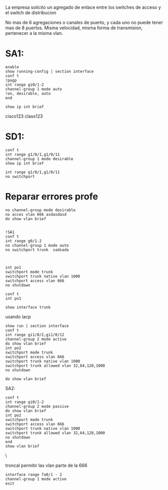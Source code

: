 La empresa solicito un agregado de enlace entre los switches de acceso y el switch de distribucion

No mas de 6 agregaciones o canales de puerto, y cada uno no puede tener mas de 8 puertos.
Misma velocidad, misma forma de transmision, pertenecer a la misma vlan.

# SA1:

```ciscoIOS
enable
show running-config | section interface
conf t
!pagp
int range gi0/1-2
channel-group 1 mode auto 
!on, desirable, auto
end

show ip int brief
```

cisco123
class123

# SD1:
```ciscoIOS
conf t
int range g1/0/1,g1/0/11
channel-group 1 mode desirable
show ip int brief

int range g1/0/1,g1/0/11
no switchport 

```

# Reparar errores profe
```ciscoIOS
no channel-group mode desirable
no acces vlan 666 asdasdasd
do show vlan brief


!SA1
conf t
int range g0/1-2
no channel-group 1 mode auto
no switchport trunk  sadsada



```

```ciscoIOS
int po1
switchport mode trunk
switchport trunk native vlan 1000
switchport access vlan 666
no shutdown
```

```ciscoIOS
conf t
int po1

show interface trunk

```


usando lacp
```
show run | section interface
conf t
int range gi1/0/2,gi1/0/12
channel-group 2 mode active
do show vlan brief
int po2
switchport mode trunk
switchport access vlan 666
switchport trunk native vlan 1000
switchport trunk allowed vlan 32,64,128,1000
no shutdown

do show vlan brief

```


SA2:
```
conf t
int range gi0/1-2
channel-group 2 mode passive
do show vlan brief
int po2
switchport mode trunk
switchport access vlan 666
switchport trunk native vlan 1000
switchport trunk allowed vlan 32,64,128,1000
no shutdown
end
show vlan brief
```
\

troncal 
permitir las vlan 
parte de la 666




```ciscoIOS
interface range fa0/1 - 2
channel-group 1 mode active
exit
```